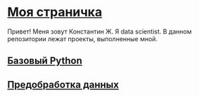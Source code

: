 # [Моя страничка](https://zhkoss.github.io/Landing/ "Ссылка")
Привет!
Меня зовут Константин Ж. Я data scientist.
В данном репозитории лежат проекты, выполненные мной.<br>
## [Базовый Python](https://github.com/zhkoss/Repo_DS/tree/main/Projects/0_Basic_python)
## [Предобработка данных](https://github.com/zhkoss/Repo_DS/tree/main/Projects/1_Pre-processing)

